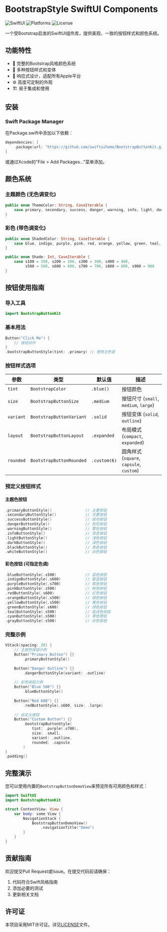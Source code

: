 # BootstrapStyle SwiftUI Components

![SwiftUI](https://img.shields.io/badge/SwiftUI-5.9+-blue.svg)
![Platforms](https://img.shields.io/badge/Platforms-iOS%20%7C%20macOS%20%7C%20tvOS-lightgrey.svg)
![License](https://img.shields.io/badge/License-MIT-green.svg)

一个受Bootstrap启发的SwiftUI组件库，提供美观、一致的按钮样式和颜色系统。

## 功能特性

- 🎨 完整的Bootstrap风格颜色系统
- 🔘 多种按钮样式和变体
- 📱 响应式设计，适配所有Apple平台
- ⚙️ 高度可定制的外观
- 🏗️ 易于集成和使用

## 安装

### Swift Package Manager

在Package.swift中添加以下依赖：

```swift
dependencies: [
    .package(url: "https://github.com/swiftuihome/BootstrapButtonKit.git", from: "1.0.0")
]
```

或通过Xcode的"File > Add Packages..."菜单添加。

## 颜色系统

### 主题颜色 (无色调变化)

```swift
public enum ThemeColor: String, CaseIterable {
    case primary, secondary, success, danger, warning, info, light, dark, black, white
}
```

### 彩色 (带色调变化)

```swift
public enum ShadedColor: String, CaseIterable {
    case blue, indigo, purple, pink, red, orange, yellow, green, teal, cyan, gray
}

public enum Shade: Int, CaseIterable {
    case s100 = 100, s200 = 200, s300 = 300, s400 = 400,
         s500 = 500, s600 = 600, s700 = 700, s800 = 800, s900 = 900
}
```

## 按钮使用指南

### 导入工具

```swift
import BootstrapButtonKit
```

### 基本用法

```swift
Button("Click Me") {
    // 按钮动作
}
.bootstrapButtonStyle(tint: .primary) // 使用主色调
```

### 按钮样式选项

| 参数      | 类型                     | 默认值       | 描述                                     |
| --------- | ------------------------ | ------------ | ---------------------------------------- |
| `tint`    | `BootstrapColor`         | `.blue()`    | 按钮颜色                                 |
| `size`    | `BootstrapButtonSize`    | `.medium`    | 按钮尺寸 (`small`, `medium`, `large`)    |
| `variant` | `BootstrapButtonVariant` | `.solid`     | 按钮变体 (`solid`, `outline`)            |
| `layout`  | `BootstrapButtonLayout`  | `.expanded`  | 布局模式 (`compact`, `expanded`)         |
| `rounded` | `BootstrapButtonRounded` | `.custom(6)` | 圆角样式 (`square`, `capsule`, `custom`) |

### 预定义按钮样式

#### 主题色按钮

```swift
.primaryButtonStyle()               // 主要按钮
.secondaryButtonStyle()             // 次要按钮
.successButtonStyle()               // 成功按钮
.dangerButtonStyle()                // 危险按钮
.warningButtonStyle()               // 警告按钮
.infoButtonStyle()                  // 信息按钮
.lightButtonStyle()                 // 浅色按钮
.darkButtonStyle()                  // 深色按钮
.blackButtonStyle()                 // 黑色按钮
.whiteButtonStyle()                 // 白色按钮
```

#### 彩色按钮 (可指定色调)

```swift
.blueButtonStyle(.s500)             // 蓝色按钮
.indigoButtonStyle(.s600)           // 靛蓝按钮
.purpleButtonStyle(.s700)           // 紫色按钮
.pinkButtonStyle(.s500)             // 粉色按钮
.redButtonStyle(.s600)              // 红色按钮
.orangeButtonStyle(.s500)           // 橙色按钮
.yellowButtonStyle(.s500)           // 黄色按钮
.greenButtonStyle(.s600)            // 绿色按钮
.tealButtonStyle(.s500)             // 蓝绿色按钮
.cyanButtonStyle(.s500)             // 青色按钮
.grayButtonStyle(.s500)             // 灰色按钮
```

### 完整示例

```swift
VStack(spacing: 20) {
    // 主题色按钮示例
    Button("Primary Button") {}
        .primaryButtonStyle()
    
    Button("Danger Outline") {}
        .dangerButtonStyle(variant: .outline)
    
    // 彩色按钮示例
    Button("Blue 500") {}
        .blueButtonStyle()
    
    Button("Red 600") {}
        .redButtonStyle(.s600, size: .large)
    
    // 自定义按钮
    Button("Custom Button") {}
        .bootstrapButtonStyle(
            tint: .purple(.s700),
            size: .small,
            variant: .outline,
            rounded: .capsule
        )
}
.padding()
```

## 完整演示

您可以使用内置的`BootstrapButtonDemoView`来预览所有可用颜色和样式：

```swift
import SwiftUI
import BootstrapButtonKit

struct ContentView: View {
    var body: some View {
        NavigationStack {
            BootstrapButtonDemoView()
                .navigationTitle("Demo")
        }
    }
}
```

## 贡献指南

欢迎提交Pull Request或Issue。在提交代码前请确保：
1. 代码符合Swift风格指南
2. 添加必要的测试
3. 更新相关文档

## 许可证

本项目采用MIT许可证。详见[LICENSE](LICENSE)文件。
